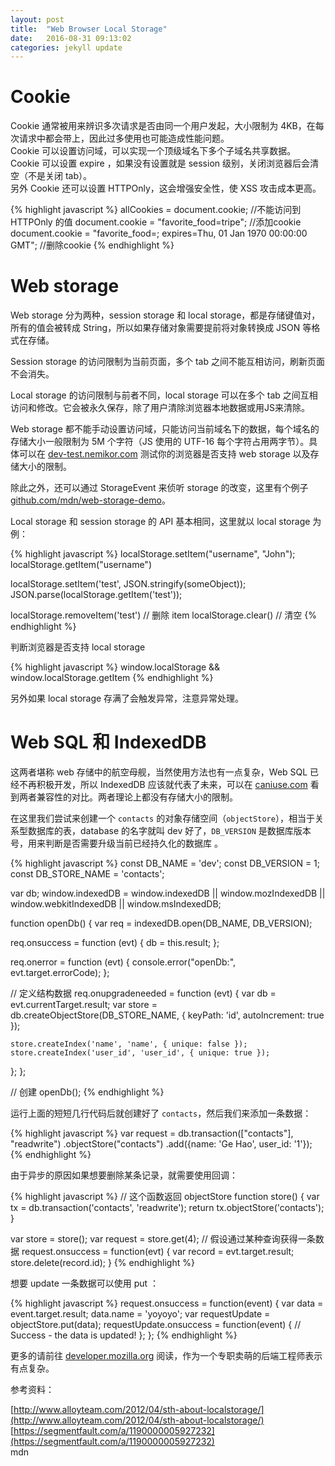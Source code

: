 ```yaml
---
layout: post
title:  "Web Browser Local Storage"
date:   2016-08-31 09:13:02
categories: jekyll update
---
```


# Cookie

Cookie 通常被用来辨识多次请求是否由同一个用户发起，大小限制为 4KB，在每次请求中都会带上，因此过多使用也可能造成性能问题。  
Cookie 可以设置访问域，可以实现一个顶级域名下多个子域名共享数据。  
Cookie 可以设置 expire ，如果没有设置就是  session 级别，关闭浏览器后会清空（不是关闭 tab）。  
另外 Cookie 还可以设置 HTTPOnly，这会增强安全性，使 XSS 攻击成本更高。


{% highlight javascript %}
allCookies = document.cookie;  //不能访问到 HTTPOnly 的值
document.cookie = "favorite_food=tripe"; //添加cookie
document.cookie = "favorite_food=; expires=Thu, 01 Jan 1970 00:00:00 GMT"; //删除cookie
{% endhighlight %}


# Web storage
Web storage 分为两种，session storage 和 local storage，都是存储键值对，所有的值会被转成 String，所以如果存储对象需要提前将对象转换成 JSON 等格式在存储。

Session storage 的访问限制为当前页面，多个 tab 之间不能互相访问，刷新页面不会消失。

Local storage 的访问限制与前者不同，local storage 可以在多个 tab 之间互相访问和修改。它会被永久保存，除了用户清除浏览器本地数据或用JS来清除。

Web storage 都不能手动设置访问域，只能访问当前域名下的数据，每个域名的存储大小一般限制为 5M 个字符（JS 使用的 UTF-16 每个字符占用两字节）。具体可以在 [dev-test.nemikor.com](http://dev-test.nemikor.com/web-storage/support-test/) 测试你的浏览器是否支持 web storage 以及存储大小的限制。

除此之外，还可以通过 StorageEvent 来侦听 storage 的改变，这里有个例子 [github.com/mdn/web-storage-demo](https://github.com/mdn/web-storage-demo)。

Local storage 和 session storage 的 API 基本相同，这里就以 local storage 为例：

{% highlight javascript %}
localStorage.setItem("username", "John");
localStorage.getItem("username")

localStorage.setItem('test', JSON.stringify(someObject));
JSON.parse(localStorage.getItem('test'));

localStorage.removeItem('test') // 删除 item
localStorage.clear()  // 清空
{% endhighlight %}

判断浏览器是否支持 local storage

{% highlight javascript %}
window.localStorage && window.localStorage.getItem
{% endhighlight %}

另外如果 local storage 存满了会触发异常，注意异常处理。

# Web SQL 和 IndexedDB

这两者堪称 web 存储中的航空母舰，当然使用方法也有一点复杂，Web SQL 已经不再积极开发，所以 IndexedDB 应该就代表了未来，可以在 [caniuse.com](caniuse.com) 看到两者兼容性的对比。两者理论上都没有存储大小的限制。

在这里我们尝试来创建一个 `contacts` 的对象存储空间（`objectStore`），相当于关系型数据库的表，database 的名字就叫 dev 好了，`DB_VERSION` 是数据库版本号，用来判断是否需要升级当前已经持久化的数据库 。


{% highlight javascript %}
const DB_NAME = 'dev';
const DB_VERSION = 1;
const DB_STORE_NAME = 'contacts';

var db;
window.indexedDB = window.indexedDB || window.mozIndexedDB || window.webkitIndexedDB || window.msIndexedDB;

function openDb() {
  var req = indexedDB.open(DB_NAME, DB_VERSION);

  req.onsuccess = function (evt) {
    db = this.result;
  };

  req.onerror = function (evt) {
    console.error("openDb:", evt.target.errorCode);
  };

  // 定义结构数据
  req.onupgradeneeded = function (evt) {
    var db = evt.currentTarget.result;
    var store = db.createObjectStore(DB_STORE_NAME, { keyPath: 'id', autoIncrement: true });

    store.createIndex('name', 'name', { unique: false });
    store.createIndex('user_id', 'user_id', { unique: true });
  };
};

// 创建
openDb();
{% endhighlight %}


运行上面的短短几行代码后就创建好了 `contacts`，然后我们来添加一条数据：

{% highlight javascript %}
var request = db.transaction(["contacts"], "readwrite")
                .objectStore("contacts")
                .add({name: 'Ge Hao', user_id: '1'});
{% endhighlight %}


由于异步的原因如果想要删除某条记录，就需要使用回调：

{% highlight javascript %}
// 这个函数返回 objectStore
function store() {
  var tx = db.transaction('contacts', 'readwrite');
  return tx.objectStore('contacts');
}

var store = store();
var request = store.get(4);  // 假设通过某种查询获得一条数据
request.onsuccess = function(evt) {
  var record = evt.target.result;
  store.delete(record.id);
}
{% endhighlight %}

想要 update 一条数据可以使用 put ：

{% highlight javascript %}
request.onsuccess = function(event) {
  var data = event.target.result;
  data.name = 'yoyoyo';
  var requestUpdate = objectStore.put(data);
  requestUpdate.onsuccess = function(event) {
      // Success - the data is updated!
  };
};
{% endhighlight %}


更多的请前往 [developer.mozilla.org](https://developer.mozilla.org/en-US/docs/Web/API/IndexedDB_API/Using_IndexedDB) 阅读，作为一个专职卖萌的后端工程师表示有点复杂。


参考资料：

[http://www.alloyteam.com/2012/04/sth-about-localstorage/](http://www.alloyteam.com/2012/04/sth-about-localstorage/)  
[https://segmentfault.com/a/1190000005927232](https://segmentfault.com/a/1190000005927232)  
mdn  